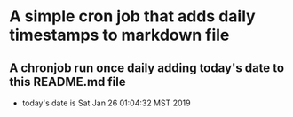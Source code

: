 A simple cron job that adds daily timestamps to markdown file
============================================================
## A chronjob run once daily adding today's date to this README.md file
* today's date is Sat Jan 26 01:04:32 MST 2019
